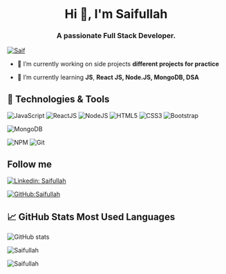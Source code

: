 <!--
**saifullah767/saifullah767** is a ✨ _special_ ✨ repository because its `README.md` (this file) appears on your GitHub profile.

Here are some ideas to get you started:

- 🔭 I’m currently working on ...
- 🌱 I’m currently learning ...
- 👯 I’m looking to collaborate on ...
- 🤔 I’m looking for help with ...
- 💬 Ask me about ...
- 📫 How to reach me: ...
- 😄 Pronouns: ...
- ⚡ Fun fact: ...
-->

<h1 align="center">Hi 👋, I'm Saifullah</h1>
<h3 align="center">A passionate Full Stack Developer.</h3>

<!-- <p align="left"> <img src="https://komarev.com/ghpvc/?username=amrendrakind&label=Profile%20views&color=0e75b6&style=flat" alt="Saif" /> </p> -->

<p align="left"> <a href="https://github.com/ryo-ma/github-profile-trophy"><img src="https://github-profile-trophy.vercel.app/?username=saifullah767" alt="Saif" /></a> </p>

- 🔭 I’m currently working on side projects **different projects for practice**

- 🌱 I’m currently learning **JS**, **React JS, Node.JS, MongoDB, DSA**

<!-- - You can find me on http://amrendrakind.github.io/ -->


## 🔧 Technologies & Tools

![JavaScript](https://img.shields.io/badge/-JavaScript-black?style=flat-square&logo=javascript)
![ReactJS](https://img.shields.io/badge/-ReactJS-black?style=flat-square&logo=react)
![NodeJS](https://img.shields.io/badge/NodeJS-339933.svg?logo=node.js&logoColor=white)
![HTML5](https://img.shields.io/badge/-HTML5-E34F26?style=flat-square&logo=html5&logoColor=white)
![CSS3](https://img.shields.io/badge/-CSS3-1572B6?style=flat-square&logo=css3)
![Bootstrap](https://img.shields.io/badge/-Bootstrap-563D7C?style=flat-square&logo=bootstrap)
<!-- ![PostgreSQL](https://img.shields.io/badge/PostgreSQL-2C8EBB.svg?logo=postgresql&logoColor=white) -->
![MongoDB](https://img.shields.io/badge/MongoDB-c14438.svg?logo=mongodb&logoColor=white)
<!-- ![TypeScript](https://img.shields.io/badge/-TypeScript-007ACC?style=flat-square&logo=typescript) -->
![NPM](https://img.shields.io/badge/NPM-CB3837.svg?logo=npm)
![Git](https://img.shields.io/badge/-Git-black?style=flat-square&logo=git)
<!-- ![GitHub](https://img.shields.io/badge/-GitHub-181717?style=flat-square&logo=github) -->



<!--
![](https://img.shields.io/badge/Code-JavaScript-informational?style=flat&logo=javascript&logoColor=white&color=2bbc8a)
![](https://img.shields.io/badge/Code-Node%20JS-informational?style=flat&logo=node&logoColor=white&color=2bbc8a)
![](https://img.shields.io/badge/Code-Express%20JS-informational?style=flat&logo=express&logoColor=white&color=2bbc8a)
![](https://img.shields.io/badge/Code-Python-informational?style=flat&logo=python&logoColor=white&color=2bbc8a)
![](https://img.shields.io/badge/Tools-PostgreSQL-informational?style=flat&logo=postgresql&logoColor=white&color=2bbc8a)
![](https://img.shields.io/badge/Tools-MongoDB-informational?style=flat&logo=mongodb&logoColor=white&color=2bbc8a)
![](https://img.shields.io/badge/OS-Linux-informational?style=flat&logo=linux&logoColor=white&color=2bbc8a)
![](https://img.shields.io/badge/Shell-Bash-informational?style=flat&logo=gnu-bash&logoColor=white&color=2bbc8a)
![](https://img.shields.io/badge/Tools-AWS-informational?style=flat&logo=aws&logoColor=white&color=2bbc8a)
![](https://img.shields.io/badge/Tools-Docker-informational?style=flat&logo=docker&logoColor=white&color=2bbc8a)

## Tech Skills
-->

## Follow me

[![Linkedin: Saifullah](https://img.shields.io/badge/-Saifullah-blue?style=flat-square&logo=Linkedin&logoColor=white&link=linkedin.com/in/saifullah-khan-b0637b169)](https://www.linkedin.com/in/saifullah-khan-b0637b169/)

[![GitHub:Saifullah](https://img.shields.io/github/followers/saifullah767?style=social)](https://github.com/saifullah767)

## &#x1f4c8; GitHub Stats Most Used Languages

![GitHub stats](https://github-readme-stats.vercel.app/api?username=saifullah767&show_icons=true&count_private=true&theme=radical)
<p> <img align="center" src="https://github-readme-streak-stats.herokuapp.com/?user=saifullah767&theme=radical" alt="Saifullah" /> </p>

<p align="left"><img align="left" src="https://github-readme-stats.vercel.app/api/top-langs?username=saifullah767&show_icons=true&locale=en&layout=compact&theme=radical" alt="Saifullah" /></p>

<!--
![Github stats](https://github-readme-stats.vercel.app/api?username=amrendrakind&hide=issues&theme=gruvbox&show_icons=true&hide_border=false&count_private=true&include_all_commits=true&line_height=24.5)
[![Top Langs](https://github-readme-stats.vercel.app/api/top-langs/?username=amrendrakind&layout=compact&theme=gruvbox&langs_count=10)](https://github.com/amrendrakind/github-readme-stats)
<p><img align="center" src="https://github-readme-streak-stats.herokuapp.com/?user=amrendrakind&" alt="AmrendraK" /></p>
-->
<!-- links to your social media accounts -->

<!-- [1]: https://twitter.com/amrendrak_
[2]: https://github.com/amrendrakind
[3]: https://www.linkedin.com/in/amrendraakumar/ -->
